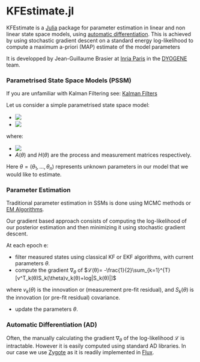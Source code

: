 # KFEstimate.jl
KFEstimate is a [Julia](https://julialang.org/) package for parameter estimation in linear and non linear state space models, using [automatic differentiation](https://en.wikipedia.org/wiki/Automatic_differentiation). This is achieved by using stochastic gradient descent on a standard energy log-likelihood to compute a maximum a-priori (MAP) estimate of the model parameters

It is developped by Jean-Guillaume Brasier at [Inria Paris](https://www.inria.fr/en/centre-inria-de-paris) in the [DYOGENE](https://www.di.ens.fr/dyogene/) team.

### Parametrised State Space Models (PSSM)

If you are unfamiliar with Kalman Filtering see: [Kalman Filters](https://en.wikipedia.org/wiki/Kalman_filter)

Let us consider a simple parametrised state space model:

- <!-- $x_{t+1} = A(θ)*x_t + w_t$ --> <img style="transform: translateY(0.1em); background: white;" src="https://render.githubusercontent.com/render/math?math=x_%7Bt%2B1%7D%20%3D%20A(%CE%B8)*x_t%20%2B%20w_t">
- <!-- $y_t = H(θ)*x_t + r_t$ --> <img style="transform: translateY(0.1em); background: white;" src="https://render.githubusercontent.com/render/math?math=y_t%20%3D%20H(%CE%B8)*x_t%20%2B%20r_t">

where:
- <!-- $w_t↝𝒩(0, Q(θ))$, and $r_t↝𝒩(0, R(θ))$ --> <img style="transform: translateY(0.1em); background: white;" src="https://render.githubusercontent.com/render/math?math=w_t%E2%86%9D%F0%9D%92%A9(0%2C%20Q(%CE%B8))%24%2C%20and%20%24r_t%E2%86%9D%F0%9D%92%A9(0%2C%20R(%CE%B8))">
- $A(θ)$ and $H(θ)$ are the process and measurement matrices respectively.

Here $θ = (θ_1, ..., θ_n )$ represents unknown parameters in our model that we would like to estimate.

### Parameter Estimation

Traditional parameter estimation in SSMs is done using MCMC methods or [EM Algorithms](https://en.wikipedia.org/wiki/Expectation%E2%80%93maximization_algorithm).

Our gradient based approach consists of computing the log-likelihood of our posterior estimation and then minimizing it using stochastic gradient descent.

At each epoch e:
- filter measured states using classical KF or EKF algorithms, with current parameters $θ$.
- compute the gradient $∇_θ$ of $ℒ(θ)= -\frac{1}{2}\sum_{k=1}^{T}[v^T_k(θ)S_k(\theta)v_k(θ)+log|S_k(θ)|]$

where $v_k(θ)$ is the innovation or (measurement pre-fit residual), and $S_k(\theta)$ is the innovation (or pre-fit residual) covariance.
- update the parameters $θ$.

### Automatic Differentiation (AD)
Often, the manually calculating the gradient $∇_θ$ of the log-likelihood $ℒ$ is intractable. However it is easily computed using standard AD libraries. In our case we use [Zygote](https://fluxml.ai/Zygote.jl/latest/) as it is readily implemented in [Flux](https://fluxml.ai/).
